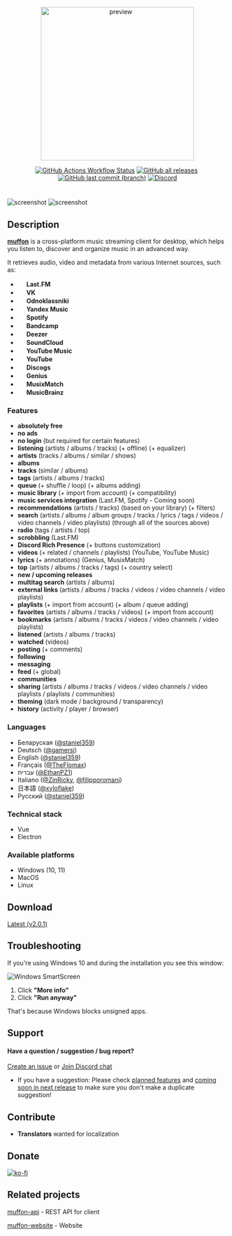 <p align="center">
  <img src="https://i.ibb.co/3pnjZMf/preview.png" alt="preview" width="350">
</p>
<p align="center"><a href="https://github.com/staniel359/muffon/actions/workflows/main.yml"><img alt="GitHub Actions Workflow Status" src="https://img.shields.io/github/actions/workflow/status/staniel359/muffon/main.yml"></a>&nbsp;<a href="https://github.com/staniel359/muffon/releases"><img alt="GitHub all releases" src="https://img.shields.io/github/downloads/staniel359/muffon/total?style=flat&logo=github&color=a76eb"></a>&nbsp;<a href="https://github.com/staniel359/muffon/commits/main/"><img alt="GitHub last commit (branch)" src="https://img.shields.io/github/last-commit/staniel359/muffon/main?&color=a767eb"></a>&nbsp;<a href="https://discord.gg/QAmJq5EpEb"><img alt="Discord" src="https://img.shields.io/discord/1023883455504850974?style=flat&logo=discord&label=%20&labelColor=222&color=333"></a></p>

#

<img src="https://i.ibb.co/0tHYZS7/preview-light.png" alt="screenshot">

<img src="https://i.ibb.co/jg3vZv8/preview-dark.png" alt="screenshot">

## Description

[**muffon**](https://www.howtopronounce.com/muffon) is a cross-platform music streaming client for desktop, which helps you listen to, discover and organize music in an advanced way.

It retrieves audio, video and metadata from various Internet sources, such as:

- <img src="https://www.last.fm/static/images/favicon.702b239b6194.ico" height="16"> **Last.FM**
- <img src="https://vk.com/images/icons/favicons/fav_logo.ico" height="16"> **VK**
- <img src="https://ok.ru/favicon.ico" height="16"> **Odnoklassniki**
- <img src="https://music.yandex.ru/favicon16.png" height="16"> **Yandex Music**
- <img src="https://open.spotifycdn.com/cdn/images/favicon16.c498a969.png" height="16"> **Spotify**
- <img src="https://s4.bcbits.com/img/favicon/favicon-16x16.png" height="16"> **Bandcamp**
- <img src="https://e-cdn-files.dzcdn.net/cache/images/common/favicon/favicon-16x16.1e6ae1b5b7794f3e00c0.png" height="16"> **Deezer**
- <img src="https://a-v2.sndcdn.com/assets/images/sc-icons/favicon-2cadd14bdb.ico" height="16"> **SoundCloud**
- <img src="https://music.youtube.com/favicon.ico" height="16"> **YouTube Music**
- <img src="https://www.youtube.com/s/desktop/271dfaff/img/favicon.ico" height="16"> **YouTube**
- <img src="https://st.discogs.com/94414fa553c3f284a04c3da67024dd6574b8ab6f/images/favicon.ico" height="16"> **Discogs**
- <img src="https://assets.genius.com/images/apple-touch-icon.png" height="16"> **Genius**
- <img src="https://s.mxmcdn.net/site/images/favicon-32.png" height="16"> **MusixMatch**
- <img src="https://musicbrainz.org/static/images/favicons/favicon-16x16.png" height="16"> **MusicBrainz**

### Features

- **absolutely free**
- **no ads**
- **no login** (but required for certain features)
- **listening** (artists / albums / tracks) (+ offline) (+ equalizer)
- **artists** (tracks / albums / similar / shows)
- **albums**
- **tracks** (similar / albums)
- **tags** (artists / albums / tracks)
- **queue** (+ shuffle / loop) (+ albums adding)
- **music library** (+ import from account) (+ compatibility)
- **music services integration** (Last.FM, Spotify - Coming soon)
- **recommendations** (artists / tracks) (based on your library) (+ filters)
- **search** (artists / albums / album groups / tracks / lyrics / tags / videos / video channels / video playlists) (through all of the sources above)
- **radio** (tags / artists / top)
- **scrobbling** (Last.FM)
- **Discord Rich Presence** (+ buttons customization)
- **videos** (+ related / channels / playlists) (YouTube, YouTube Music)
- **lyrics** (+ annotations) (Genius, MusixMatch)
- **top** (artists / albums / tracks / tags) (+ country select)
- **new / upcoming releases**
- **multitag search** (artists / albums)
- **external links** (artists / albums / tracks / videos / video channels / video playlists)
- **playlists** (+ import from account) (+ album / queue adding)
- **favorites** (artists / albums / tracks / videos) (+ import from account)
- **bookmarks** (artists / albums / tracks / videos / video channels / video playlists)
- **listened** (artists / albums / tracks)
- **watched** (videos)
- **posting** (+ comments)
- **following**
- **messaging**
- **feed** (+ global)
- **communities**
- **sharing** (artists / albums / tracks / videos / video channels / video playlists / playlists / communities)
- **theming** (dark mode / background / transparency)
- **history** (activity / player / browser)

### Languages

- Беларуская ([@staniel359](https://github.com/staniel359))
- Deutsch ([@gamersi](https://github.com/gamersi))
- English ([@staniel359](https://github.com/staniel359))
- Français ([@TheFlomax](https://github.com/TheFlomax))
- עברית ([@EthanPZ1](https://github.com/EthanPZ1))
- Italiano ([@ZinRicky](https://github.com/ZinRicky), [@filipporomani](https://github.com/filipporomani))
- 日本語 ([@xyloflake](https://github.com/xyloflake))
- Русский ([@staniel359](https://github.com/staniel359))

### Technical stack

- Vue
- Electron

### Available platforms

- Windows (10, 11)
- MacOS
- Linux

## Download

[Latest (v2.0.1)](https://github.com/staniel359/muffon/releases/latest)

## Troubleshooting

If you're using Windows 10 and during the installation you see this window:

![Windows SmartScreen](https://i.ibb.co/ZL9Q5p9/img-59127adff18fb.png)

1. Click **"More info"**
2. Click **"Run anyway"**

That's because Windows blocks unsigned apps.

## Support

#### Have a question / suggestion / bug report?
[Create an issue](https://github.com/staniel359/muffon/issues/new) or [Join Discord chat](https://discord.gg/kpWsA5NBmJ)

- If you have a suggestion: Please check [planned features](https://emphasized-friend-e32.notion.site/Planned-35e985a3524e48f6a69732cce0d0b5e6) and [coming soon in next release](https://emphasized-friend-e32.notion.site/New-version-0aebcf9fcbd8474aa514feffa8b42703) to make sure you don't make a duplicate suggestion!
  
## Contribute

- **Translators** wanted for localization

## Donate

[![ko-fi](https://ko-fi.com/img/githubbutton_sm.svg)](https://ko-fi.com/staniel359)

## Related projects

[muffon-api](https://github.com/staniel359/muffon-api) - REST API for client

[muffon-website](https://github.com/staniel359/muffon-website) - Website
